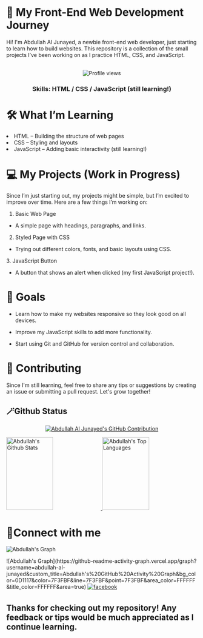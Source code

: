 <h1>🌱 My Front-End Web Development Journey</h1>
Hi! I'm Abdullah Al Junayed, a newbie front-end web developer, just starting to learn how to build websites. This repository is a collection of the small projects I’ve been working on as I practice HTML, CSS, and JavaScript.<br>

<div align="center"><br>

<span width="200px">
  
  ![Profile views](https://komarev.com/ghpvc/?username=abdullah-al-junayed&color=red)

<span>

<h3>Skills: HTML / CSS / JavaScript (still learning!)</h3>

</div>


<h1>🛠️ What I’m Learning</h1>
<li>HTML – Building the structure of web pages</li>
<li>CSS – Styling and layouts</li>
<li>JavaScript – Adding basic interactivity (still learning!)</li>

<h1>💻 My Projects (Work in Progress)</h1>
Since I’m just starting out, my projects might be simple, but I’m excited to improve over time. Here are a few things I’m working on:

1. Basic Web Page
<ul><li>A simple page with headings, paragraphs, and links.</li></ul>

2. Styled Page with CSS
<ul><li>Trying out different colors, fonts, and basic layouts using CSS.</li></ul>
3. JavaScript Button
<ul><li>A button that shows an alert when clicked (my first JavaScript project!).</li></ul>
                                                                                        
<h1>🎯 Goals</h1>

<ul><li>Learn how to make my websites responsive so they look good on all devices.</li></ul>
<ul><li>Improve my JavaScript skills to add more functionality.</li></ul>
<ul><li>Start using Git and GitHub for version control and collaboration.</li></ul>

<h1>🤝 Contributing</h1>
Since I'm still learning, feel free to share any tips or suggestions by creating an issue or submitting a pull request. Let's grow together!

<h2>🪄Github Status</h2>
<p align="center">
  <a href="https://github.com/abdullah-al-junayed">
    <img src="https://github-profile-summary-cards.vercel.app/api/cards/profile-details?username=abdullah-al-junayed&theme=radical" alt="Abdullah Al Junayed's GitHub Contribution"/>
  </a>
</p>

<a>
  <a href="https://github.com/abdullah-al-junayed">
    <img alt="Abdullah's Github Stats" src="https://denvercoder1-github-readme-stats.vercel.app/api?username=abdullah-al-junayed&show_icons=true&count_private=true&theme=react&border_color=7F3FBF&bg_color=0D1117&title_color=F85D7F&icon_color=F8D866" height="192px" width="49.5%"/>
  </a>
  <a href="https://github.com/abdullah-al-junayed">
    <img alt="Abdullah's Top Languages" src="https://denvercoder1-github-readme-stats.vercel.app/api/top-langs/?username=abdullah-al-junayed&langs_count=8&layout=compact&theme=react&border_color=7F3FBF&bg_color=0D1117&title_color=F85D7F&icon_color=F8D866" height="192px" width="49.5%"/>
  </a>
<h1>🔗Connect with me</h1>

<div>

![Abdullah's Graph](https://github-readme-activity-graph.vercel.app/graph?username=abdullah-al-junayed&custom_title=Abdullah's%20GitHub%20Activity%20Graph&bg_color=0D1117&color=7F3FBF&line=7F3FBF&point=7F3FBF&area_color=FFFFFF&title_color=FFFFFF&area=true)

  
</div>
![Abdullah's Graph](https://github-readme-activity-graph.vercel.app/graph?username=abdullah-al-junayed&custom_title=Abdullah's%20GitHub%20Activity%20Graph&bg_color=0D1117&color=7F3FBF&line=7F3FBF&point=7F3FBF&area_color=FFFFFF&title_color=FFFFFF&area=true)

  
  
<a href="https://www.facebook.com/junayed.06/" target="_blank">
  <img src="https://img.shields.io/badge/facebook-%232E87FB.svg?&style=for-the-badge&logo=facebook&logoColor=white" alt="facebook" style="margin-bottom: 5px; margin-right: 2px;" />
</a>


<h2>Thanks for checking out my repository! Any feedback or tips would be much appreciated as I continue learning.</h2>
